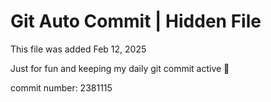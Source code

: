 # Git Auto Commit | Hidden File

This file was added Feb 12, 2025

Just for fun and keeping my daily git commit active 🤪

commit number: 2381115
